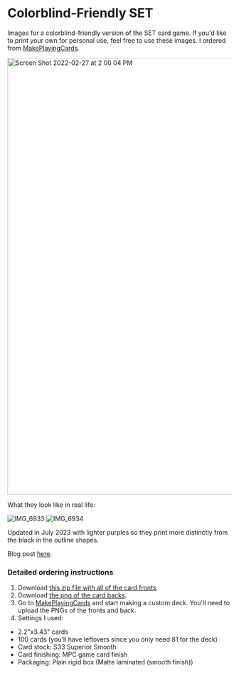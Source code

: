 # Colorblind-Friendly SET

Images for a colorblind-friendly version of the SET card game. If you'd like to print your own for personal use, feel free to use these images. I ordered from [MakePlayingCards](https://www.makeplayingcards.com).


<img width="980" alt="Screen Shot 2022-02-27 at 2 00 04 PM" src="https://user-images.githubusercontent.com/11564650/155901712-07f8732a-73ee-4767-a8ed-1d4707c59ab8.png">

What they look like in real life:

![IMG_6933](https://user-images.githubusercontent.com/11564650/157998964-6734a692-d371-4b24-8220-6decce015aba.jpg)
![IMG_6934](https://user-images.githubusercontent.com/11564650/157998969-3326ec8a-4a49-4d92-a9ac-69fd041f4fe4.jpg)

Updated in July 2023 with lighter purples so they print more distinctly from the black in the outline shapes.

Blog post [here](https://naomiajacobs.com/Colorblind-Friendly-SET/).

### Detailed ordering instructions
1. Download [this zip file with all of the card fronts](card_fronts/ColorblindFriendlySETFronts.zip).
2. Download [the png of the card backs](back.png).
3. Go to [MakePlayingCards](https://www.makeplayingcards.com) and start making a custom deck. You'll need to upload the PNGs of the fronts and back.
4. Settings I used: 
  - 2.2"x3.43" cards
  - 100 cards (you'll have leftovers since you only need 81 for the deck)
  - Card stock: S33 Superior Smooth 
  - Card finishing: MPC game card finish
  - Packaging: Plain rigid box (Matte laminated (smooth finish))
